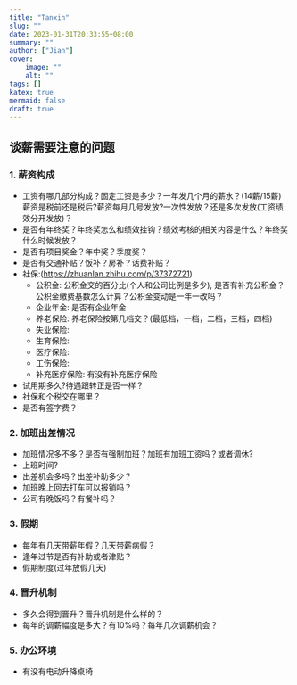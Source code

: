 ```yaml
---
title: "Tanxin"
slug: ""
date: 2023-01-31T20:33:55+08:00
summary: ""
author: ["Jian"]
cover:
    image: ""
    alt: ""
tags: []
katex: true
mermaid: false
draft: true
---
```


## 谈薪需要注意的问题

### 1. 薪资构成

  - 工资有哪几部分构成？固定工资是多少？一年发几个月的薪水？(14薪/15薪) 薪资是税前还是税后?薪资每月几号发放?一次性发放？还是多次发放(工资绩效分开发放)？
  - 是否有年终奖？年终奖怎么和绩效挂钩？绩效考核的相关内容是什么？年终奖什么时候发放？
  - 是否有项目奖金？年中奖？季度奖？
  - 是否有交通补贴？饭补？房补？话费补贴？
  - 社保:(https://zhuanlan.zhihu.com/p/37372721)
    - 公积金: 公积金交的百分比(个人和公司比例是多少), 是否有补充公积金？公积金缴费基数怎么计算？公积金变动是一年一改吗？
    - 企业年金: 是否有企业年金
    - 养老保险: 养老保险按第几档交？(最低档，一档，二档，三档，四档)
    - 失业保险:
    - 生育保险:
    - 医疗保险:
    - 工伤保险:
    - 补充医疗保险: 有没有补充医疗保险
  - 试用期多久?待遇跟转正是否一样？
  - 社保和个税交在哪里？
  - 是否有签字费？

### 2. 加班出差情况
  - 加班情况多不多？是否有强制加班？加班有加班工资吗？或者调休?
  - 上班时间?
  - 出差机会多吗？出差补助多少？
  - 加班晚上回去打车可以报销吗？
  - 公司有晚饭吗？有餐补吗？

### 3. 假期
  - 每年有几天带薪年假？几天带薪病假？
  - 逢年过节是否有补助或者津贴？
  - 假期制度(过年放假几天)

### 4. 晋升机制
  - 多久会得到晋升？晋升机制是什么样的？
  - 每年的调薪幅度是多大？有10%吗？每年几次调薪机会？

### 5. 办公环境
  - 有没有电动升降桌椅

